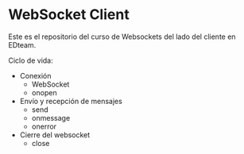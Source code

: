 # WebSocket Client

Este es el repositorio del curso de Websockets del lado del cliente en EDteam.

Ciclo de vida:

* Conexión
    * WebSocket
    * onopen
* Envío y recepción de mensajes
    * send
    * onmessage
    * onerror
* Cierre del websocket
    * close

